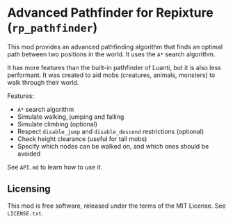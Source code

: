 # Advanced Pathfinder for Repixture (`rp_pathfinder`)

This mod provides an advanced pathfinding algorithm that finds
an optimal path between two positions in the world. It uses the
`A*` search algorithm.

It has more features than the built-in pathfinder of Luanti,
but it is also less performant. It was created to aid mobs (creatures,
animals, monsters) to walk through their world.

Features:

* `A*` search algorithm
* Simulate walking, jumping and falling
* Simulate climbing (optional)
* Respect `disable_jump` and `disable_descend` restrictions (optional)
* Check height clearance (useful for tall mobs)
* Specify which nodes can be walked on, and which ones should be avoided

See `API.md` to learn how to use it.

## Licensing

This mod is free software, released under the terms of the MIT License.
See `LICENSE.txt`.
